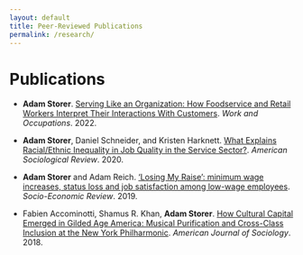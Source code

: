```yaml
---
layout: default
title: Peer-Reviewed Publications
permalink: /research/
---
```


# Publications

* __Adam Storer__. [Serving Like an Organization: How Foodservice and Retail Workers Interpret Their Interactions With Customers](https://journals.sagepub.com/doi/abs/10.1177/07308884221134582). _Work and Occupations_. 2022.

* __Adam Storer__, Daniel Schneider, and Kristen Harknett. [What Explains Racial/Ethnic Inequality in Job Quality in the Service Sector?](https://journals.sagepub.com/doi/10.1177/0003122420930018). _American Sociological Review_. 2020.

* __Adam Storer__ and Adam Reich. [‘Losing My Raise’: minimum wage increases, status loss and job satisfaction among low-wage employees](https://academic.oup.com/ser/advance-article-abstract/doi/10.1093/ser/mwz006/5366224?redirectedFrom=fulltext). _Socio-Economic Review_. 2019.

* Fabien Accominotti, Shamus R. Khan, __Adam Storer__. [How Cultural Capital Emerged in Gilded Age America: Musical Purification and Cross-Class Inclusion at the New York Philharmonic](https://www.journals.uchicago.edu/doi/10.1086/696938?mobileUi=0). _American Journal of Sociology_. 2018.
